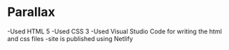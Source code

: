 # Parallax
 
-Used HTML 5
-Used CSS 3
-Used Visual Studio Code for writing the html and css files
-site is published using Netlify
